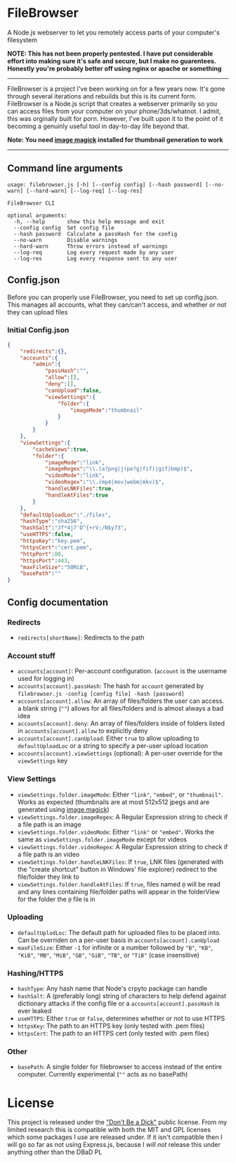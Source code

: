 # FileBrowser
A Node.js webserver to let you remotely access parts of your computer's filesystem

**NOTE: This has not been properly pentested. I have put considerable effort into making sure it's safe and secure, but I make no guarentees. Honestly you're probably better off using nginx or apache or something**

---

FileBrowser is a project I've been working on for a few years now. It's gone through several iterations and rebuilds but this is its current form. FileBrowser is a Node.js script that creates a webserver primarily so you can access files from your computer on your phone/3ds/whatnot. I admit, this was orginally built for porn. However, I've built upon it to the point of it becoming a genuinly useful tool in day-to-day life beyond that.

**Note: You need [image magick](https://www.imagemagick.org/) installed for thumbnail generation to work**

---

## Command line arguments

```
usage: filebrowser.js [-h] [--config config] [--hash password] [--no-warn] [--hard-warn] [--log-req] [--log-res]

FileBrowser CLI

optional arguments:
  -h, --help       show this help message and exit
  --config config  Set config file
  --hash password  Calculate a passHash for the config
  --no-warn        Disable warnings
  --hard-warn      Throw errors instead of warnings
  --log-req        Log every request made by any user
  --log-res        Log every response sent to any user
```

## Config.json

Before you can properly use FileBrowser, you need to set up config.json. This manages all accounts, what they can/can't access, and whether or not they can upload files

### Initial Config.json

```JSON
{
	"redirects":{},
	"accounts":{
		"admin":{
			"passHash":"",
			"allow":[],
			"deny":[],
			"canUpload":false,
			"viewSettings":{
				"folder":{
					"imageMode":"thumbnail"
				}
			}
		}
	},
	"viewSettings":{
		"cacheViews":true,
		"folder":{
			"imageMode":"link",
			"imageRegex":"\\.(a?png|j(pe?g|fif)|gif|bmp)$",
			"videoMode":"link",
			"videoRegex":"\\.(mp4|mov|webm|mkv)$",
			"handleLNKFiles":true,
			"handleAtFiles":true
		}
	},
	"defaultUploadLoc":"./files",
	"hashType":"sha256",
	"hashSalt":"Jf*4j7'D^{+rV;/N$y73",
	"useHTTPS":false,
	"httpsKey":"key.pem",
	"httpsCert":"cert.pem",
	"httpPort":80,
	"httpsPort":443,
	"maxFileSize":"50MiB",
	"basePath":""
}
```

## Config documentation

### Redirects

- `redirects[shortName]`: Redirects to the path

### Account stuff

- `accounts[account]`: Per-account configuration. (`account` is the username used for logging in)
- `accounts[account].passHash`: The hash for `account` generated by `filebrowser.js -config [config file] -hash [password]`
- `accounts[account].allow`: An array of files/folders the user can access. a blank string (`""`) allows for all files/folders and is almost always a bad idea
- `accounts[account].deny`: An array of files/folders inside of folders listed in `accounts[account].allow` to explicitly deny
- `accounts[account].canUpload`: Either `true` to allow uploading to `defaultUploadLoc` or a string to specify a per-user upload location
- `accounts[account].viewSettings` (optional): A per-user override for the `viewSettings` key

### View Settings

- `viewSettings.folder.imageMode`: Either `"link"`, `"embed"`, or `"thumbnail"`. Works as expected (thumbnails are at most 512x512 jpegs and are generated using [image magick](https://www.imagemagick.org/))
- `viewSettings.folder.imageRegex`: A Regular Expression string to check if a file path is an image
- `viewSettings.folder.videoMode`: Either `"link"` or `"embed"`. Works the same as `viewSettings.folder.imageMode` except for videos
- `viewSettings.folder.videoRegex`: A Regular Expression string to check if a file path is an video
- `viewSettings.folder.handleLNKFiles`: If `true`, LNK files (generated with the "create shortcut" button in Windows' file explorer) redirect to the file/folder they link to
- `viewSettings.folder.handleAtFiles`: If `true`, files named `@` will be read and any lines containing file/folder paths will appear in the folderView for the folder the `@` file is in

### Uploading

- `defaultUplodLoc`: The default path for uploaded files to be placed into. Can be overriden on a per-user basis in `accounts[account].canUpload`
- `maxFileSize`: Either `-1` for infinite or a number followed by `"B"`, `"KB"`, `"KiB"`, `"MB"`, `"MiB"`, `"GB"`, `"GiB"`, `"TB"`, or `"TiB"` (case insensitive)

### Hashing/HTTPS

- `hashType`: Any hash name that Node's crpyto package can handle
- `hashSalt`: A (preferably long) string of characters to help defend against dictionary attacks if the config file or a `accounts[account].passHash` is ever leaked
- `useHTTPS`: Either `true` or `false`, determines whether or not to use HTTPS
- `httpsKey`: The path to an HTTPS key (only tested with .pem files)
- `httpsCert`: The path to an HTTPS cert (only tested with .pem files)

### Other

- `basePath`: A single folder for filebrowser to access instead of the entire computer. Currently experimental (`""` acts as no basePath)


# License

This project is released under the ["Don't Be a Dick"](https://dbad-license.org) public license. From my limited research this is compatible with both the MIT and GPL licenses which some packages I use are released under. If it isn't compatible then I will go so far as not using Express.js, because I *will not* release this under anything other than the DBaD PL
